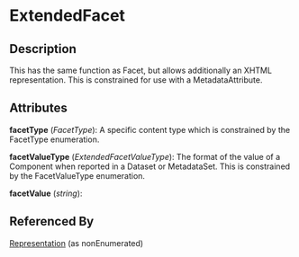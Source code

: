 
# ExtendedFacet





## Description

This has the same function as Facet, but allows additionally an XHTML representation. This is constrained for use with a MetadataAttribute.


## Attributes

**facetType** (*FacetType*): A specific content type which is constrained by the FacetType enumeration.

**facetValueType** (*ExtendedFacetValueType*): The format of the value of a Component when reported in a Dataset or MetadataSet. This is constrained by the FacetValueType enumeration.

**facetValue** (*string*): 





## Referenced By

[Representation](Representation.md) (as nonEnumerated)


